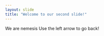```yaml
---
layout: slide
title: "Welcome to our second slide!"
---
```

We are nemesis 
Use the left arrow to go back!
